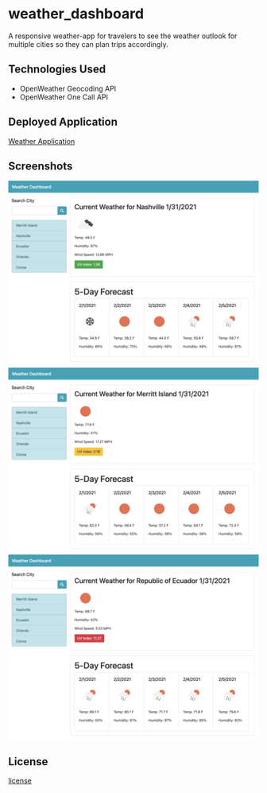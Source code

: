 # weather_dashboard

A responsive weather-app for travelers to see the weather outlook for multiple cities so they can plan trips accordingly. 

## Technologies Used
* OpenWeather Geocoding API
* OpenWeather One Call API 

## Deployed Application

[Weather Application](https://raquellee.github.io/weather_dashboard/)

## Screenshots

![Weather Screenshot](https://raw.githubusercontent.com/RaquelLee/weather_dashboard/main/assets/images/lowuv.png)
![Weather Screenshot](https://raw.githubusercontent.com/RaquelLee/weather_dashboard/main/assets/images/meduv.png)
![Weather Screenshot](https://raw.githubusercontent.com/RaquelLee/weather_dashboard/main/assets/images/highuv.png)

## License
[license](https://img.shields.io/github/license/raquellee/weather_dashboard)
